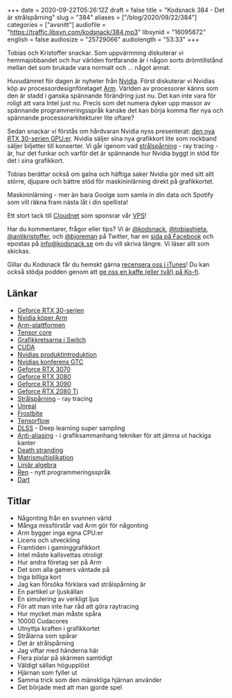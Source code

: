+++
date = 2020-09-22T05:26:12Z
draft = false
title = "Kodsnack 384 - Det är strålspårning"
slug = "384"
aliases = ["/blog/2020/09/22/384"]
categories = ["avsnitt"]
audiofile = "https://traffic.libsyn.com/kodsnack/384.mp3"
libsynid = "16095872"
english = false
audiosize = "25729066"
audiolength = "53:33" 
+++

Tobias och Kristoffer snackar. Som uppvärmning diskuterar vi hemmajobbandet och hur världen fortfarande är i någon sorts drömtillstånd mellan det som brukade vara normalt och … något annat.

Huvudämnet för dagen  är nyheter från [Nvidia](https://en.wikipedia.org/wiki/Nvidia). Först diskuterar vi Nvidias köp av processordesignföretaget [Arm](https://en.wikipedia.org/wiki/Arm_Holdings). Världen av processorer känns som den är stadd i ganska spännande förändring just nu. Det kan inte vara för roligt att vara Intel just nu. Precis som det numera dyker upp massor av spännande programmeringsspråk kanske det kan börja komma fler nya och spännande processorarkitekturer lite oftare?

Sedan snackar vi förstås om hårdvaran Nvidia nyss presenterat: [den nya RTX 30-serien GPU:er](https://www.nvidia.com/sv-se/geforce/graphics-cards/30-series/). Nvidia säljer sina nya grafikkort lite som rockband säljer biljetter till konserter. Vi går igenom vad [strålspårning](https://en.wikipedia.org/wiki/Ray_tracing_%28graphics%29) - ray tracing - är, hur det funkar och varför det är spännande hur Nvidia byggt in stöd för det i sina grafikkort.

Tobias berättar också om galna och häftiga saker Nvidia gör med sitt allt större, djupare och bättre stöd för maskininlärning direkt på grafikkortet.

Maskininlärning - mer än bara Goolge som samla in din data och Spotify som vill räkna fram nästa låt i din spellista!

Ett stort tack till [Cloudnet](http://www.cloudnet.se) som sponsrar vår [VPS](http://en.wikipedia.org/wiki/Virtual_private_server)!

Har du kommentarer, frågor eller tips? Vi är [@kodsnack](https://www.twitter.com/kodsnack), [@tobiashieta](https://www.twitter.com/tobiashieta), [@antikristoffer](https://www.twitter.com/antikristoffer), och [@bjoreman](https://www.twitter.com/bjoreman) på Twitter, har en [sida på Facebook](https://www.facebook.com/kodsnack) och epostas på [info@kodsnack.se](mailto:info@kodsnack.se) om du vill skriva längre. Vi läser allt som skickas.

Gillar du Kodsnack får du hemskt gärna [recensera oss i iTunes](http://itunes.apple.com/se/podcast/kodsnack/id561631498?l=en)! Du kan också stödja podden genom att <a href="https://ko-fi.com/kodsnack" rel="payment">ge oss en kaffe (eller två!) på Ko-fi</a>.

## Länkar ##
* [Geforce RTX 30-serien](https://www.nvidia.com/sv-se/geforce/graphics-cards/30-series/)
* [Nvidia köper Arm](https://nvidianews.nvidia.com/news/nvidia-to-acquire-arm-for-40-billion-creating-worlds-premier-computing-company-for-the-age-of-ai)
* [Arm-plattformen](https://en.wikipedia.org/wiki/ARM_architecture)
* [Tensor core](https://www.nvidia.com/en-us/data-center/tensor-cores/)
* [Grafikkretsarna i Switch](https://www.techpowerup.com/gpu-specs/switch-gpu.c3104)
* [CUDA](https://en.wikipedia.org/wiki/CUDA)
* [Nvidias produktintroduktion](https://www.nvidia.com/en-us/geforce/news/introducing-rtx-30-series-graphics-cards/)
* [Nvidias konferens GTC](https://www.nvidia.com/en-us/gtc/)
* [Geforce RTX 3070](https://www.nvidia.com/sv-se/geforce/graphics-cards/30-series/rtx-3070/)
* [Geforce RTX 3080](https://www.nvidia.com/sv-se/geforce/graphics-cards/30-series/rtx-3080/)
* [Geforce RTX 3090](https://www.nvidia.com/sv-se/geforce/graphics-cards/30-series/rtx-3090/)
* [Geforce RTX 2080 Ti](https://www.nvidia.com/sv-se/geforce/graphics-cards/rtx-2080-ti/)
* [Strålspårning](https://en.wikipedia.org/wiki/Ray_tracing_%28graphics%29) - ray tracing
* [Unreal](https://en.wikipedia.org/wiki/Unreal_Engine)
* [Frostbite](https://en.wikipedia.org/wiki/Frostbite_%28game_engine%29)
* [Tensorflow](https://en.wikipedia.org/wiki/TensorFlow)
* [DLSS](https://en.wikipedia.org/wiki/Deep_learning_super_sampling) - Deep learning super sampling
* [Anti-aliasing](https://en.wikipedia.org/wiki/Anti-aliasing) - i grafiksammanhang tekniker för att jämna ut hackiga kanter
* [Death stranding](https://en.wikipedia.org/wiki/Death_Stranding)
* [Matrismultiplikation](https://en.wikipedia.org/wiki/Matrix_multiplication)
* [Linjär algebra](https://en.wikipedia.org/wiki/Linear_algebra)
* [Ren](https://github.com/jchitel/renlang) - nytt programmeringsspråk
* [Dart](https://en.wikipedia.org/wiki/Dart_%28programming_language%29)

## Titlar ##
* Någonting från en svunnen värld
* Många missförstår vad Arm gör för någonting
* Arm bygger inga egna CPU:er
* Licens och utveckling
* Framtiden i gaminggrafikkort
* Intel måste kallsvettas otroligt
* Hur andra företag ser på Arm
* Det som alla gamers väntade på
* Inga billiga kort
* Jag kan försöka förklara vad strålspårning är
* En partikel ur ljuskällan
* En simulering av verkligt ljus
* För att man inte har råd att göra raytracing
* Hur mycket man måste spåra
* 10000 Cudacores
* Utnyttja kraften i grafikkortet
* Strålarna som spårar
* Det är strålspårning
* Jag viftar med händerna här
* Flera pixlar på skärmen samtidigt
* Väldigt sällan högupplöst
* Hjärnan som fyller ut
* Samma trick som den mänskliga hjärnan använder
* Det började med att man gjorde spel